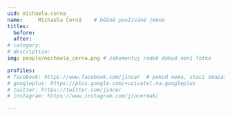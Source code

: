 ```yaml
---
uid: michaela.cerna
name:     Michaela Černá  	# běžně používáné jméno
titles:
  before: 
  after: 
# category:
# description: 
img: people/michaela_cerna.png # zakomentuj radek dokud není fotka

profiles:
# facebook: https://www.facebook.com/jincer  # pokud nema, staci smazat tuto radku
# googleplus: https://plus.google.com/+uzivatel.na.googleplus
# twitter: https://twitter.com/jincer
# instagram: https://www.instagram.com/jincermak/ 

---
```

